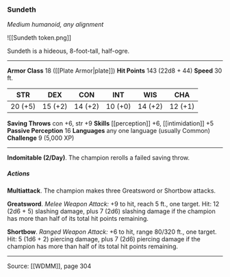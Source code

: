 ### Sundeth
_Medium humanoid, any alignment_

![[Sundeth token.png]]

Sundeth is a hideous, 8-foot-tall, half-ogre.






---

**Armor Class** 18 ([[Plate Armor|plate]])
**Hit Points** 143 (22d8 + 44)
**Speed** 30 ft.

| STR     | DEX     | CON     | INT     | WIS     | CHA     |
|---------|---------|---------|---------|---------|---------|
| 20 (+5) | 15 (+2) | 14 (+2) | 10 (+0) | 14 (+2) | 12 (+1) |

**Saving Throws** con +6, str +9
**Skills** [[perception]] +6, [[intimidation]] +5
**Passive Perception** 16
**Languages** any one language (usually Common)
**Challenge** 9 (5,000 XP)

---

**Indomitable (2/Day)**. The champion rerolls a failed saving throw.

##### Actions
**Multiattack**. The champion makes three Greatsword or Shortbow attacks.

**Greatsword**. _Melee Weapon Attack:_ +9 to hit, reach 5 ft., one target. Hit: 12 (2d6 + 5) slashing damage, plus 7 (2d6) slashing damage if the champion has more than half of its total hit points remaining.

**Shortbow**. _Ranged Weapon Attack:_ +6 to hit, range 80/320 ft., one target. Hit: 5 (1d6 + 2) piercing damage, plus 7 (2d6) piercing damage if the champion has more than half of its total hit points remaining.


---

Source: [[WDMM]], page 304